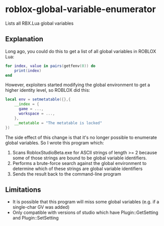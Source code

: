 roblox-global-variable-enumerator
=================================
Lists all RBX.Lua global variables

Explanation
-----------
Long ago, you could do this to get a list of all global variables in ROBLOX Lua:
```lua
for index, value in pairs(getfenv(0)) do
	print(index)
end
```

However, exploiters started modifying the global environment to get a higher identity level, so ROBLOX did this:
```lua
local env = setmetatable({},{
	__index = {
	  game = ...,
	  workspace = ...,
	},
	__metatable = "The metatable is locked"
})
```

The side effect of this change is that it's no longer possible to enumerate global variables. So I wrote this program which:
  1. Scans RobloxStudioBeta.exe for ASCII strings of length >= 2 because some of those strings are bound to be global variable identifiers.
  2. Performs a brute-force search against the global environment to determine which of these strings are global variable identifiers
  3. Sends the result back to the command-line program

Limitations
-----------
* It is possible that this program will miss some global variables (e.g. if a single-char GV was added)
* Only compatible with versions of studio which have Plugin::GetSetting and Plugin::SetSetting
